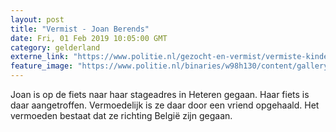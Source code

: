 ```yaml
---
layout: post
title: "Vermist - Joan Berends"
date: Fri, 01 Feb 2019 10:05:00 GMT
category: gelderland
externe_link: "https://www.politie.nl/gezocht-en-vermist/vermiste-kinderen/2019/februari/joan-berends.html"
feature_image: "https://www.politie.nl/binaries/w98h130/content/gallery/politie/vermist/vermiste-kinderen/2019/februari/joan-berends.jpg"
---
```


Joan is op de fiets naar haar stageadres in Heteren gegaan. Haar fiets is daar aangetroffen. Vermoedelijk is ze daar door een vriend opgehaald. Het vermoeden bestaat dat ze richting België zijn gegaan.
